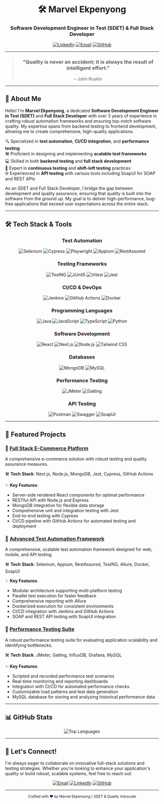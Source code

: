 <div align="center">
  <h1>🛠️ Marvel Ekpenyong</h1>
  <h3>Software Development Engineer in Test (SDET) & Full Stack Developer</h3>
  
  [![LinkedIn](https://img.shields.io/badge/LinkedIn-0A66C2?style=for-the-badge&logo=linkedin&logoColor=white)](https://www.linkedin.com/in/marvelekpenyong/)
  [![Email](https://img.shields.io/badge/Email-EA4335?style=for-the-badge&logo=gmail&logoColor=white)](mailto:marvelekpenyong@gmail.com)
  [![GitHub](https://img.shields.io/badge/GitHub-181717?style=for-the-badge&logo=github&logoColor=white)](https://github.com/marvoe1)
</div>

---

<div align="center">
  <blockquote>
    <h3>"Quality is never an accident; it is always the result of intelligent effort."</h3>
    <p>– John Ruskin</p>
  </blockquote>
</div>

---

## 🚀 About Me

Hello! I'm **Marvel Ekpenyong**, a dedicated **Software Development Engineer in Test (SDET)** and **Full Stack Developer** with over 3 years of experience in crafting robust automation frameworks and ensuring top-notch software quality. My expertise spans from backend testing to frontend development, allowing me to create comprehensive, high-quality applications.

🔍 Specialized in **test automation**, **CI/CD integration**, and **performance testing**<br/>
🛠️ Proficient in designing and implementing **scalable test frameworks**<br/>
💻 Skilled in both **backend testing** and **full stack development**<br/>
🔄 Expert in **continuous testing** and **shift-left testing** practices<br/>
🌐 Experienced in **API testing** with various tools including SoapUI for SOAP and REST APIs<br/>

As an SDET and Full Stack Developer, I bridge the gap between development and quality assurance, ensuring that quality is built into the software from the ground up. My goal is to deliver high-performance, bug-free applications that exceed user expectations across the entire stack.

---

## 🛠️ Tech Stack & Tools

<div align="center">

### Test Automation
![Selenium](https://img.shields.io/badge/Selenium-43B02A?style=for-the-badge&logo=selenium&logoColor=white)
![Cypress](https://img.shields.io/badge/Cypress-17202C?style=for-the-badge&logo=cypress&logoColor=white)
![Playwright](https://img.shields.io/badge/Playwright-45ba4b?style=for-the-badge&logo=playwright&logoColor=white)
![Appium](https://img.shields.io/badge/Appium-663399?style=for-the-badge&logo=appium&logoColor=white)
![RestAssured](https://img.shields.io/badge/RestAssured-43B02A?style=for-the-badge&logo=java&logoColor=white)

### Testing Frameworks
![TestNG](https://img.shields.io/badge/TestNG-007ACC?style=for-the-badge&logo=testing-library&logoColor=white)
![JUnit5](https://img.shields.io/badge/JUnit5-25A162?style=for-the-badge&logo=junit5&logoColor=white)
![Vitest](https://img.shields.io/badge/Vitest-6E9F18?style=for-the-badge&logo=vitest&logoColor=white)
![Jest](https://img.shields.io/badge/Jest-C21325?style=for-the-badge&logo=jest&logoColor=white)

### CI/CD & DevOps
![Jenkins](https://img.shields.io/badge/Jenkins-D24939?style=for-the-badge&logo=jenkins&logoColor=white)
![GitHub Actions](https://img.shields.io/badge/GitHub_Actions-2088FF?style=for-the-badge&logo=github-actions&logoColor=white)
![Docker](https://img.shields.io/badge/Docker-2496ED?style=for-the-badge&logo=docker&logoColor=white)

### Programming Languages
![Java](https://img.shields.io/badge/Java-007396?style=for-the-badge&logo=java&logoColor=white)
![JavaScript](https://img.shields.io/badge/JavaScript-F7DF1E?style=for-the-badge&logo=javascript&logoColor=black)
![TypeScript](https://img.shields.io/badge/TypeScript-3178C6?style=for-the-badge&logo=typescript&logoColor=white)
![Python](https://img.shields.io/badge/Python-3776AB?style=for-the-badge&logo=python&logoColor=white)

### Software Development
![React](https://img.shields.io/badge/React-61DAFB?style=for-the-badge&logo=react&logoColor=black)
![Next.js](https://img.shields.io/badge/Next.js-000000?style=for-the-badge&logo=next.js&logoColor=white)
![Node.js](https://img.shields.io/badge/Node.js-339933?style=for-the-badge&logo=node.js&logoColor=white)
![Tailwind CSS](https://img.shields.io/badge/Tailwind_CSS-38B2AC?style=for-the-badge&logo=tailwind-css&logoColor=white)

### Databases
![MongoDB](https://img.shields.io/badge/MongoDB-47A248?style=for-the-badge&logo=mongodb&logoColor=white)
![MySQL](https://img.shields.io/badge/MySQL-4479A1?style=for-the-badge&logo=mysql&logoColor=white)

### Performance Testing
![JMeter](https://img.shields.io/badge/JMeter-D22128?style=for-the-badge&logo=apache-jmeter&logoColor=white)
![Gatling](https://img.shields.io/badge/Gatling-FF9E2A?style=for-the-badge&logo=gatling&logoColor=white)

### API Testing
![Postman](https://img.shields.io/badge/Postman-FF6C37?style=for-the-badge&logo=postman&logoColor=white)
![Swagger](https://img.shields.io/badge/Swagger-85EA2D?style=for-the-badge&logo=swagger&logoColor=black)
![SoapUI](https://img.shields.io/badge/SoapUI-FCDC00?style=for-the-badge&logo=soapui&logoColor=black)

</div>

---

## 🌟 Featured Projects

### 🔗 [Full Stack E-Commerce Platform](https://github.com/username/ecommerce-platform)

A comprehensive e-commerce solution with robust testing and quality assurance measures.

🛠️ **Tech Stack**: Next.js, Node.js, MongoDB, Jest, Cypress, GitHub Actions

✨ **Key Features**:
- Server-side rendered React components for optimal performance
- RESTful API with Node.js and Express
- MongoDB integration for flexible data storage
- Comprehensive unit and integration testing with Jest
- End-to-end testing with Cypress
- CI/CD pipeline with GitHub Actions for automated testing and deployment

### 🔗 [Advanced Test Automation Framework](https://github.com/username/advanced-test-framework)

A comprehensive, scalable test automation framework designed for web, mobile, and API testing.

🛠️ **Tech Stack**: Selenium, Appium, RestAssured, TestNG, Allure, Docker, SoapUI

✨ **Key Features**:
- Modular architecture supporting multi-platform testing
- Parallel test execution for faster feedback
- Comprehensive reporting with Allure
- Dockerized execution for consistent environments
- CI/CD integration with Jenkins and GitHub Actions
- SOAP and REST API testing with SoapUI integration

### 🔗 [Performance Testing Suite](https://github.com/username/performance-testing-suite)

A robust performance testing suite for evaluating application scalability and identifying bottlenecks.

🛠️ **Tech Stack**: JMeter, Gatling, InfluxDB, Grafana, MySQL

✨ **Key Features**:
- Scripted and recorded performance test scenarios
- Real-time monitoring and reporting dashboards
- Integration with CI/CD for automated performance checks
- Customizable load patterns and test data generation
- MySQL database for storing and analyzing historical performance data

---

## 📊 GitHub Stats

<div align="center">
  <img src="https://github-readme-stats.vercel.app/api/top-langs/?username=marvoe1&layout=compact&theme=radical" alt="Top Languages" />
</div>

---

## 🤝 Let's Connect!

I'm always eager to collaborate on innovative full-stack solutions and testing strategies. Whether you're looking to enhance your application's quality or build robust, scalable systems, feel free to reach out:

<div align="center">

[![Email](https://img.shields.io/badge/Email-marvelekpenyong@gmail.com-EA4335?style=for-the-badge&logo=gmail&logoColor=white)](mailto:marvelekpenyong@gmail.com)
[![LinkedIn](https://img.shields.io/badge/LinkedIn-Marvel_Ekpenyong-0A66C2?style=for-the-badge&logo=linkedin&logoColor=white)](https://www.linkedin.com/in/marvel-ekpenyong/)
[![GitHub](https://img.shields.io/badge/GitHub-marvoe1-181717?style=for-the-badge&logo=github&logoColor=white)](https://github.com/marvoe1)

</div>

---

<div align="center">
  <sub>Crafted with ❤️ by Marvel Ekpenyong | SDET & Quality Advocate</sub>
</div>
